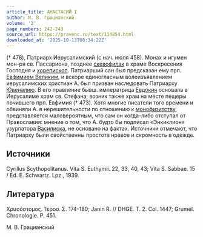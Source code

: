 ```yaml
---
article_title: АНАСТАСИЙ I
author: М. В. Грацианский
volume: '2'
page_numbers: 242-243
source_url: https://pravenc.ru/text/114854.html
downloaded_at: '2025-10-13T08:34:22Z'
---
```


(† 478), Патриарх Иерусалимский (с нач. июля 458). Монах и игумен мон-ря св. Пассариона, позднее [скевофилак](https://pravenc.ru/text/скевофилак.html) в храме Воскресения Господня и [хорепископ](https://pravenc.ru/text/хорепископ.html). Патриарший сан был предсказан ему прп. [Евфимием Великим](<https://pravenc.ru/text/Евфимием Великим.html>), и вскоре единогласным волеизъявлением иерусалимских христиан А. был призван наследовать Патриарху [Ювеналию](https://pravenc.ru/text/Ювеналию.html). В его правление бывш. императрица [Евдокия](https://pravenc.ru/text/Евдокия.html) основала в Иерусалиме храм св. Стефана; возник также храм на месте пещеры почившего прп. Евфимия († 473). Хотя многие писатели того времени и обвиняли А. в нерешительности по отношению к [монофизитству](https://pravenc.ru/text/монофизитству.html), представляется маловероятным, что сам он когда-либо отступал от Православия: мнение о том, что А. будто бы подписал «Энкиклион» узурпатора [Василиска](https://pravenc.ru/text/Василиска.html), не основано на фактах. Источники отмечают, что Патриарху были свойственны простота нравов и скромность в одежде.

## Источники

Cyrillus Scythopolitanus. Vita S. Euthymii. 22, 33, 40, 43; Vita S. Sabbae. 15 / Ed. E. Schwartz. Lpz., 1939.

## Литература

Χρυσόστομος. ῾Ιεροσ. 
Σ. 174-180; Janin R. // DHGE. T. 2. Col. 1447; Grumel. Chronologie. P. 451.

М. В. Грацианский
